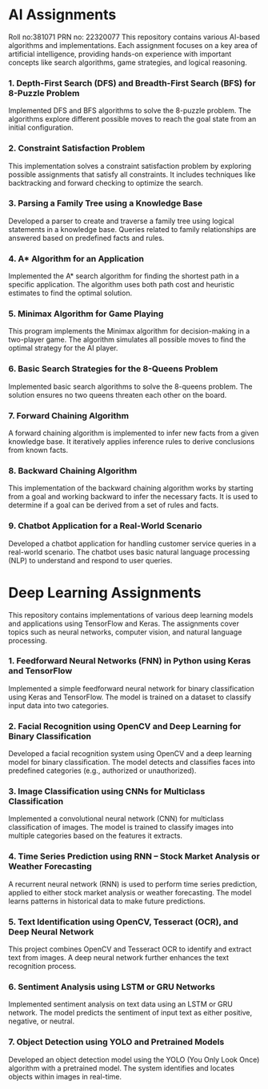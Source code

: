 

# AI Assignments
Roll no:381071
PRN no: 22320077
This repository contains various AI-based algorithms and implementations. Each assignment focuses on a key area of artificial intelligence, providing hands-on experience with important concepts like search algorithms, game strategies, and logical reasoning.

### 1. Depth-First Search (DFS) and Breadth-First Search (BFS) for 8-Puzzle Problem
Implemented DFS and BFS algorithms to solve the 8-puzzle problem. The algorithms explore different possible moves to reach the goal state from an initial configuration.

### 2. Constraint Satisfaction Problem
This implementation solves a constraint satisfaction problem by exploring possible assignments that satisfy all constraints. It includes techniques like backtracking and forward checking to optimize the search.

### 3. Parsing a Family Tree using a Knowledge Base
Developed a parser to create and traverse a family tree using logical statements in a knowledge base. Queries related to family relationships are answered based on predefined facts and rules.

### 4. A* Algorithm for an Application
Implemented the A* search algorithm for finding the shortest path in a specific application. The algorithm uses both path cost and heuristic estimates to find the optimal solution.

### 5. Minimax Algorithm for Game Playing
This program implements the Minimax algorithm for decision-making in a two-player game. The algorithm simulates all possible moves to find the optimal strategy for the AI player.

### 6. Basic Search Strategies for the 8-Queens Problem
Implemented basic search algorithms to solve the 8-queens problem. The solution ensures no two queens threaten each other on the board.

### 7. Forward Chaining Algorithm
A forward chaining algorithm is implemented to infer new facts from a given knowledge base. It iteratively applies inference rules to derive conclusions from known facts.

### 8. Backward Chaining Algorithm
This implementation of the backward chaining algorithm works by starting from a goal and working backward to infer the necessary facts. It is used to determine if a goal can be derived from a set of rules and facts.

### 9. Chatbot Application for a Real-World Scenario
Developed a chatbot application for handling customer service queries in a real-world scenario. The chatbot uses basic natural language processing (NLP) to understand and respond to user queries.





# Deep Learning Assignments

This repository contains implementations of various deep learning models and applications using TensorFlow and Keras. The assignments cover topics such as neural networks, computer vision, and natural language processing.

### 1. Feedforward Neural Networks (FNN) in Python using Keras and TensorFlow
Implemented a simple feedforward neural network for binary classification using Keras and TensorFlow. The model is trained on a dataset to classify input data into two categories.

### 2. Facial Recognition using OpenCV and Deep Learning for Binary Classification
Developed a facial recognition system using OpenCV and a deep learning model for binary classification. The model detects and classifies faces into predefined categories (e.g., authorized or unauthorized).

### 3. Image Classification using CNNs for Multiclass Classification
Implemented a convolutional neural network (CNN) for multiclass classification of images. The model is trained to classify images into multiple categories based on the features it extracts.

### 4. Time Series Prediction using RNN – Stock Market Analysis or Weather Forecasting
A recurrent neural network (RNN) is used to perform time series prediction, applied to either stock market analysis or weather forecasting. The model learns patterns in historical data to make future predictions.

### 5. Text Identification using OpenCV, Tesseract (OCR), and Deep Neural Network
This project combines OpenCV and Tesseract OCR to identify and extract text from images. A deep neural network further enhances the text recognition process.

### 6. Sentiment Analysis using LSTM or GRU Networks
Implemented sentiment analysis on text data using an LSTM or GRU network. The model predicts the sentiment of input text as either positive, negative, or neutral.

### 7. Object Detection using YOLO and Pretrained Models
Developed an object detection model using the YOLO (You Only Look Once) algorithm with a pretrained model. The system identifies and locates objects within images in real-time.
